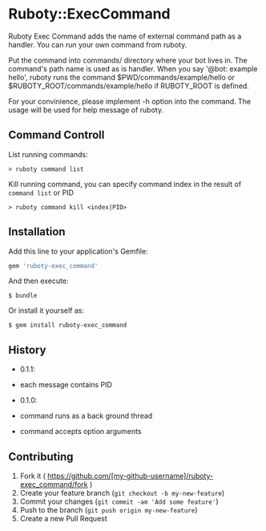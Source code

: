 # Ruboty::ExecCommand

Ruboty Exec Command adds the name of external command path as a handler.
You can run your own command from ruboty.

Put the command into commands/ directory where your
bot lives in. The command's path name is used as is handler.
When you say '@bot: example hello', ruboty runs the command
$PWD/commands/example/hello or $RUBOTY_ROOT/commands/example/hello
if RUBOTY_ROOT is defined.

For your convinience, please implement -h option into the
command. The usage will be used for help message of ruboty.

## Command Controll

List running commands:

    > ruboty command list

Kill running command, you can specify command index in the result of ```command list``` or PID

    > ruboty command kill <index|PID>

## Installation

Add this line to your application's Gemfile:

```ruby
gem 'ruboty-exec_command'
```

And then execute:

    $ bundle

Or install it yourself as:

    $ gem install ruboty-exec_command

## History

- 0.1.1:
 - each message contains PID

- 0.1.0:
 - command runs as a back ground thread
 - command accepts option arguments

## Contributing

1. Fork it ( https://github.com/[my-github-username]/ruboty-exec_command/fork )
2. Create your feature branch (`git checkout -b my-new-feature`)
3. Commit your changes (`git commit -am 'Add some feature'`)
4. Push to the branch (`git push origin my-new-feature`)
5. Create a new Pull Request
